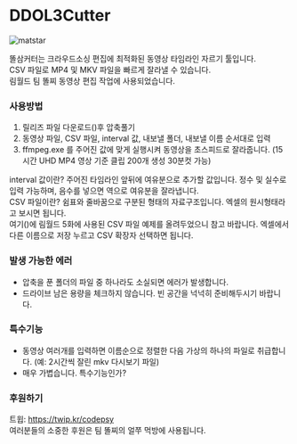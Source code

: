 # DDOL3Cutter
![matstar](https://user-images.githubusercontent.com/81800589/124090781-207ada00-da90-11eb-84e7-7c37bf11d4ab.png)

똘삼커터는 크라우드소싱 편집에 최적화된 동영상 타임라인 자르기 툴입니다.  
CSV 파일로 MP4 및 MKV 파일을 빠르게 잘라낼 수 있습니다.  
림월드 팀 똘찌 동영상 편집 작업에 사용되었습니다.  



### 사용방법
1. 릴리즈 파일 다운로드()후 압축풀기
2. 동영상 파일, CSV 파일, interval 값, 내보낼 폴더, 내보낼 이름 순서대로 입력
3. ffmpeg.exe 를 주어진 값에 맞게 실행시켜 동영상을 초스피드로 잘라줍니다. (15시간 UHD MP4 영상 기준 클립 200개 생성 30분컷 가능)

interval 값이란? 주어진 타임라인 앞뒤에 여유분으로 추가할 값입니다. 정수 및 실수로 입력 가능하며, 음수를 넣으면 역으로 여유분을 잘라냅니다.  
CSV 파일이란? 쉼표와 줄바꿈으로 구분된 형태의 자료구조입니다. 엑셀의 원시형태라고 보시면 됩니다.  
여기()에 림월드 5화에 사용된 CSV 파일 예제를 올려두었으니 참고 바랍니다. 엑셀에서 다른 이름으로 저장 누르고 CSV 확장자 선택하면 됩니다.  



### 발생 가능한 에러
 - 압축을 푼 폴더의 파일 중 하나라도 소실되면 에러가 발생합니다.
 - 드라이브 남은 용량을 체크하지 않습니다. 빈 공간을 넉넉히 준비해두시기 바랍니다.



### 특수기능
 - 동영상 여러개를 입력하면 이름순으로 정렬한 다음 가상의 하나의 파일로 취급합니다. (예: 2시간씩 잘린 mkv 다시보기 파일)
 - 매우 가볍습니다. 특수기능인가?



### 후원하기
트윕: https://twip.kr/codepsy  
여러분들의 소중한 후원은 팀 똘찌의 얼쭈 먹방에 사용됩니다.
